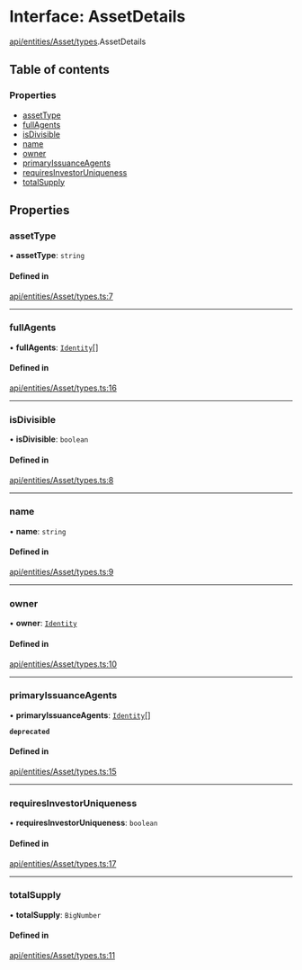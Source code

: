 # Interface: AssetDetails

[api/entities/Asset/types](../wiki/api.entities.Asset.types).AssetDetails

## Table of contents

### Properties

- [assetType](../wiki/api.entities.Asset.types.AssetDetails#assettype)
- [fullAgents](../wiki/api.entities.Asset.types.AssetDetails#fullagents)
- [isDivisible](../wiki/api.entities.Asset.types.AssetDetails#isdivisible)
- [name](../wiki/api.entities.Asset.types.AssetDetails#name)
- [owner](../wiki/api.entities.Asset.types.AssetDetails#owner)
- [primaryIssuanceAgents](../wiki/api.entities.Asset.types.AssetDetails#primaryissuanceagents)
- [requiresInvestorUniqueness](../wiki/api.entities.Asset.types.AssetDetails#requiresinvestoruniqueness)
- [totalSupply](../wiki/api.entities.Asset.types.AssetDetails#totalsupply)

## Properties

### assetType

• **assetType**: `string`

#### Defined in

[api/entities/Asset/types.ts:7](https://github.com/PolymathNetwork/polymesh-sdk/blob/c6fe1be3/src/api/entities/Asset/types.ts#L7)

___

### fullAgents

• **fullAgents**: [`Identity`](../wiki/api.entities.Identity.Identity)[]

#### Defined in

[api/entities/Asset/types.ts:16](https://github.com/PolymathNetwork/polymesh-sdk/blob/c6fe1be3/src/api/entities/Asset/types.ts#L16)

___

### isDivisible

• **isDivisible**: `boolean`

#### Defined in

[api/entities/Asset/types.ts:8](https://github.com/PolymathNetwork/polymesh-sdk/blob/c6fe1be3/src/api/entities/Asset/types.ts#L8)

___

### name

• **name**: `string`

#### Defined in

[api/entities/Asset/types.ts:9](https://github.com/PolymathNetwork/polymesh-sdk/blob/c6fe1be3/src/api/entities/Asset/types.ts#L9)

___

### owner

• **owner**: [`Identity`](../wiki/api.entities.Identity.Identity)

#### Defined in

[api/entities/Asset/types.ts:10](https://github.com/PolymathNetwork/polymesh-sdk/blob/c6fe1be3/src/api/entities/Asset/types.ts#L10)

___

### primaryIssuanceAgents

• **primaryIssuanceAgents**: [`Identity`](../wiki/api.entities.Identity.Identity)[]

**`deprecated`**

#### Defined in

[api/entities/Asset/types.ts:15](https://github.com/PolymathNetwork/polymesh-sdk/blob/c6fe1be3/src/api/entities/Asset/types.ts#L15)

___

### requiresInvestorUniqueness

• **requiresInvestorUniqueness**: `boolean`

#### Defined in

[api/entities/Asset/types.ts:17](https://github.com/PolymathNetwork/polymesh-sdk/blob/c6fe1be3/src/api/entities/Asset/types.ts#L17)

___

### totalSupply

• **totalSupply**: `BigNumber`

#### Defined in

[api/entities/Asset/types.ts:11](https://github.com/PolymathNetwork/polymesh-sdk/blob/c6fe1be3/src/api/entities/Asset/types.ts#L11)
